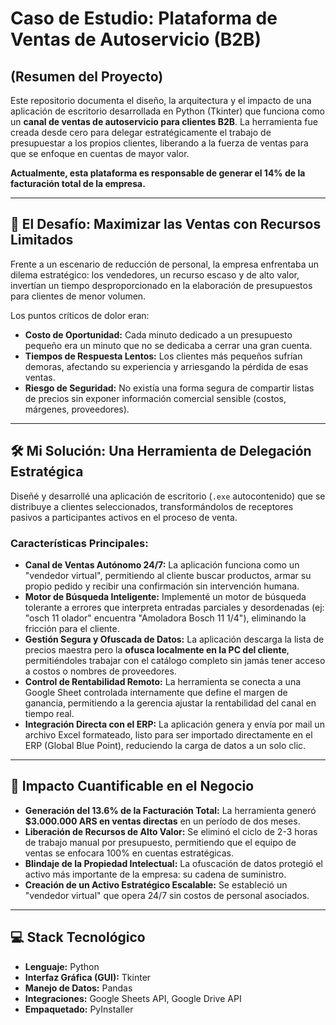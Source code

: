 # Caso de Estudio: Plataforma de Ventas de Autoservicio (B2B)

## (Resumen del Proyecto)

Este repositorio documenta el diseño, la arquitectura y el impacto de una aplicación de escritorio desarrollada en Python (Tkinter) que funciona como un **canal de ventas de autoservicio para clientes B2B**. La herramienta fue creada desde cero para delegar estratégicamente el trabajo de presupuestar a los propios clientes, liberando a la fuerza de ventas para que se enfoque en cuentas de mayor valor.

**Actualmente, esta plataforma es responsable de generar el 14% de la facturación total de la empresa.**

---

## 🎯 El Desafío: Maximizar las Ventas con Recursos Limitados

Frente a un escenario de reducción de personal, la empresa enfrentaba un dilema estratégico: los vendedores, un recurso escaso y de alto valor, invertían un tiempo desproporcionado en la elaboración de presupuestos para clientes de menor volumen.

Los puntos críticos de dolor eran:
*   **Costo de Oportunidad:** Cada minuto dedicado a un presupuesto pequeño era un minuto que no se dedicaba a cerrar una gran cuenta.
*   **Tiempos de Respuesta Lentos:** Los clientes más pequeños sufrían demoras, afectando su experiencia y arriesgando la pérdida de esas ventas.
*   **Riesgo de Seguridad:** No existía una forma segura de compartir listas de precios sin exponer información comercial sensible (costos, márgenes, proveedores).

---

## 🛠️ Mi Solución: Una Herramienta de Delegación Estratégica

Diseñé y desarrollé una aplicación de escritorio (`.exe` autocontenido) que se distribuye a clientes seleccionados, transformándolos de receptores pasivos a participantes activos en el proceso de venta.

### Características Principales:

*   **Canal de Ventas Autónomo 24/7:** La aplicación funciona como un "vendedor virtual", permitiendo al cliente buscar productos, armar su propio pedido y recibir una confirmación sin intervención humana.
*   **Motor de Búsqueda Inteligente:** Implementé un motor de búsqueda tolerante a errores que interpreta entradas parciales y desordenadas (ej: "osch 11 olador" encuentra "Amoladora Bosch 11 1/4"), eliminando la fricción para el cliente.
*   **Gestión Segura y Ofuscada de Datos:** La aplicación descarga la lista de precios maestra pero la **ofusca localmente en la PC del cliente**, permitiéndoles trabajar con el catálogo completo sin jamás tener acceso a costos o nombres de proveedores.
*   **Control de Rentabilidad Remoto:** La herramienta se conecta a una Google Sheet controlada internamente que define el margen de ganancia, permitiendo a la gerencia ajustar la rentabilidad del canal en tiempo real.
*   **Integración Directa con el ERP:** La aplicación genera y envía por mail un archivo Excel formateado, listo para ser importado directamente en el ERP (Global Blue Point), reduciendo la carga de datos a un solo clic.

---

## 🚀 Impacto Cuantificable en el Negocio

*   **Generación del 13.6% de la Facturación Total:** La herramienta generó **$3.000.000 ARS en ventas directas** en un período de dos meses.
*   **Liberación de Recursos de Alto Valor:** Se eliminó el ciclo de 2-3 horas de trabajo manual por presupuesto, permitiendo que el equipo de ventas se enfocara 100% en cuentas estratégicas.
*   **Blindaje de la Propiedad Intelectual:** La ofuscación de datos protegió el activo más importante de la empresa: su cadena de suministro.
*   **Creación de un Activo Estratégico Escalable:** Se estableció un "vendedor virtual" que opera 24/7 sin costos de personal asociados.

---

## 💻 Stack Tecnológico

*   **Lenguaje:** Python
*   **Interfaz Gráfica (GUI):** Tkinter
*   **Manejo de Datos:** Pandas
*   **Integraciones:** Google Sheets API, Google Drive API
*   **Empaquetado:** PyInstaller
